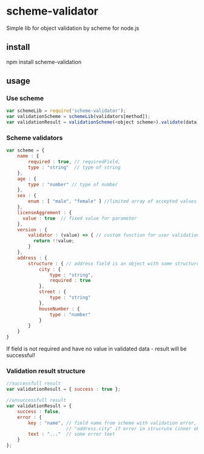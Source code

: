 # scheme-validator

Simple lib for object validation by scheme for node.js

## install

npm install scheme-validation

## usage

### Use scheme

```javascript
var schemeLib = require('scheme-validator');
var validationScheme = schemeLib(validators[method]);
var validationResult = validationScheme(<object scheme>).validate(data);
```

### Scheme validators

```javascript
var scheme = {
    name : {
        required : true, // requiredField,
        type : "string"  // type of string
    },
    age : {
        type : "number" // type of number
    },
    sex : {
        enum : [ "male", "female" ] //limited array of accepted values 
    },
    licenseAggrement : {
      value : true  // fixed value for parameter
    },
    version : {
        validator : (value) => { // custom function for user validation
          return !!value; 
        }
    },
    address : {
        structure : { // address field is an object with some structure, that recursively validated too
            city : {
                type : "string",
                required : true
            },
            street : {
                type : "string"
            },
            houseNumber : {
                type : "number"
            }
        }
    }
}
```

If field is not required and have no value in validated data - result will be successful!


### Validation result structure

```javascript
//successfull result
var validationResult = { success : true };

//unsuccessfull result
var validationResult = { 
    success : false,
    error : {
        key : "name", // field name from scheme with validation error,
                      // "address.city" if error in strucrute (inner object)
        text : "..."  // some error text
    }
};
```

